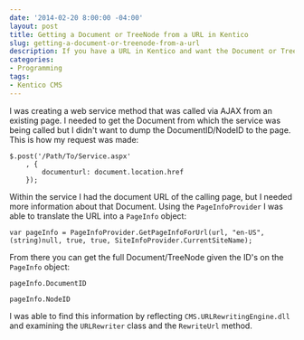 ```yaml
---
date: '2014-02-20 8:00:00 -04:00'
layout: post
title: Getting a Document or TreeNode from a URL in Kentico
slug: getting-a-document-or-treenode-from-a-url
description: If you have a URL in Kentico and want the Document or TreeNode, I can help you!
categories:
- Programming
tags:
- Kentico CMS
---
```


I was creating a web service method that was called via AJAX from an existing page.  I needed to get the Document from which the service was being called but I didn't want to dump the DocumentID/NodeID to the page.  This is how my request was made:

	$.post('/Path/To/Service.aspx'
	    , {
	        documenturl: document.location.href
	    });

Within the service I had the document URL of the calling page, but I needed more information about that Document.  Using the `PageInfoProvider` I was able to translate the URL into a `PageInfo` object:

	var pageInfo = PageInfoProvider.GetPageInfoForUrl(url, "en-US", (string)null, true, true, SiteInfoProvider.CurrentSiteName);

From there you can get the full Document/TreeNode given the ID's on the `PageInfo` object:

	pageInfo.DocumentID
                
    pageInfo.NodeID

I was able to find this information by reflecting `CMS.URLRewritingEngine.dll` and examining the `URLRewriter` class and the `RewriteUrl` method.